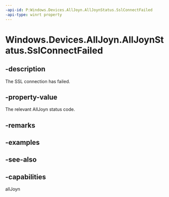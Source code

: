 ----api-id: P:Windows.Devices.AllJoyn.AllJoynStatus.SslConnectFailed
-api-type: winrt property
---<!-- Property syntaxpublic int SslConnectFailed { get; }--># Windows.Devices.AllJoyn.AllJoynStatus.SslConnectFailed## -descriptionThe SSL connection has failed.## -property-valueThe relevant AllJoyn status code.## -remarks## -examples## -see-also## -capabilitiesallJoyn
